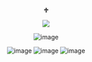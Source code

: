 <p align="center"

## **♱**

<p align="center">

<img src="https://komarev.com/ghpvc/?username=kysouu&color=bab9b5">

<p align="center"
 
![image](https://github.com/user-attachments/assets/fc842e81-c3f4-4873-bd71-22155ad1e622)

<p align="center"

 ![image](https://github.com/user-attachments/assets/1bcd8bb9-eef5-45cb-8fcf-95bcd3676358) ![image](https://github.com/user-attachments/assets/1ddabf1c-ea7c-45b5-bd09-6e9237f8e76e) ![image](https://github.com/user-attachments/assets/0c00e14d-817d-4e97-9a49-9727202b2cbd)

<p align="center"


